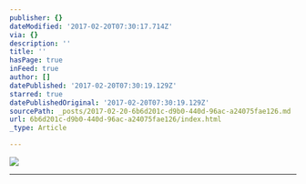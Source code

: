 ```yaml
---
publisher: {}
dateModified: '2017-02-20T07:30:17.714Z'
via: {}
description: ''
title: ''
hasPage: true
inFeed: true
author: []
datePublished: '2017-02-20T07:30:19.129Z'
starred: true
datePublishedOriginal: '2017-02-20T07:30:19.129Z'
sourcePath: _posts/2017-02-20-6b6d201c-d9b0-440d-96ac-a24075fae126.md
url: 6b6d201c-d9b0-440d-96ac-a24075fae126/index.html
_type: Article

---
```

![](https://the-grid-user-content.s3-us-west-2.amazonaws.com/c90163bb-1cfa-4552-8626-250837127ede.jpg)

---